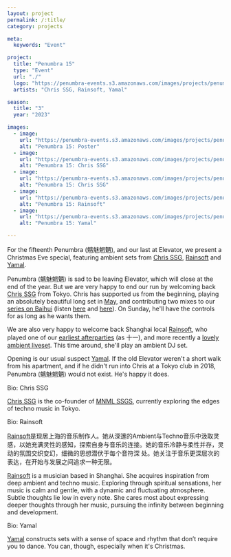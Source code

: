 ```yaml
---
layout: project
permalink: /:title/
category: projects

meta:
  keywords: "Event"

project:
  title: "Penumbra 15"
  type: "Event"
  url: "./"
  logo: "https://penumbra-events.s3.amazonaws.com/images/projects/penumbra-15/logo.jpg"
  artists: "Chris SSG, Rainsoft, Yamal"

season:
  title: "3"
  year: "2023"

images:
  - image:
    url: "https://penumbra-events.s3.amazonaws.com/images/projects/penumbra-15/poster.jpg"
    alt: "Penumbra 15: Poster"
  - image:
    url: "https://penumbra-events.s3.amazonaws.com/images/projects/penumbra-15/chris-ssg-1.jpg"
    alt: "Penumbra 15: Chris SSG"
  - image:
    url: "https://penumbra-events.s3.amazonaws.com/images/projects/penumbra-15/chris-ssg-2.jpg"
    alt: "Penumbra 15: Chris SSG"
  - image:
    url: "https://penumbra-events.s3.amazonaws.com/images/projects/penumbra-12/rainsoft-1.jpg"
    alt: "Penumbra 15: Rainsoft"
  - image:
    url: "https://penumbra-events.s3.amazonaws.com/images/projects/penumbra-8/yamal-1.jpg"
    alt: "Penumbra 15: Yamal"

---
```

<p>For the fifteenth Penumbra (魑魅魍魉), and our last at Elevator, we present a Christmas Eve special, featuring ambient sets from <a href="https://www.instagram.com/mnmlssgs/">Chris SSG</a>, <a href="https://www.instagram.com/_rainsoft/">Rainsoft</a> and <a href="https://www.instagram.com/zuihitsu/">Yamal</a>.</p>

<p>Penumbra (魑魅魍魉) is sad to be leaving Elevator, which will close at the end of the year. But we are very happy to end our run by welcoming back <a href="https://www.instagram.com/mnmlssgs/">Chris SSG</a> from Tokyo. Chris has supported us from the beginning, playing an absolutely beautiful long set in <a href="https://penumbra.events/penumbra-11/">May</a>, and contributing two mixes to our <a href="https://baihui.live/hosts/penumbra-radio/en/">series on Baihui</a> (listen <a href="https://baihui.live/shows/penumbra-radio-w-chris-ssg-22-03-06/en/">here</a> and <a href="https://baihui.live/shows/penumbra-radio-w-chris-ssg-22-03-06/en/">here</a>). On Sunday, he'll have the controls for as long as he wants them.</p>

<p>We are also very happy to welcome back Shanghai local <a href="https://www.instagram.com/_rainsoft/">Rainsoft</a>, who played one of our <a href="https://penumbra.events/penumbra-5/">earliest afterparties</a> (as 十一), and more recently a <a href="https://penumbra.events/penumbra-12/">lovely ambient liveset</a>. This time around, she'll play an ambient DJ set.</p>

<p>Opening is our usual suspect <a href="https://www.instagram.com/zuihitsu/">Yamal</a>. If the old Elevator weren't a short walk from his apartment, and if he didn't run into Chris at a Tokyo club in 2018, Penumbra (魑魅魍魉) would not exist. He's happy it does.</p>

<span class="h2">Bio: Chris SSG</span>

<p><a href="https://www.instagram.com/mnmlssgs/">Chris SSG</a> is the co-founder of <a href="http://mnmlssg.blogspot.com">MNML SSGS</a>, currently exploring the edges of techno music in Tokyo.</p>

<span class="h2">Bio: Rainsoft</span>

<p><a href="https://www.instagram.com/_rainsoft/">Rainsoft</a>是现居上海的音乐制作人。她从深邃的Ambient与Techno音乐中汲取灵感，以她充满灵性的感知，探索自身与音乐的连接。她的音乐冷静与柔性并存，灵动的氛围交织变幻，细微的思想潜伏于每个音符深 处。她关注于音乐更深层次的表达，在开始与发展之间追求一种无限。
</p>

<p><a href="https://www.instagram.com/_rainsoft/">Rainsoft</a> is a musician based in Shanghai. She acquires inspiration from deep ambient and techno music. Exploring through spiritual sensations, her music is calm and gentle, with a dynamic and fluctuating atmosphere. Subtle thoughts lie low in every note. She cares most about expressing deeper thoughts through her music, pursuing the infinity between beginning and development.</p>

<span class="h2">Bio: Yamal</span>

<p><a href="https://www.instagram.com/zuihitsu/">Yamal</a> constructs sets with a sense of space and rhythm that don’t require you to dance. You can, though, especially when it's Christmas.</p>